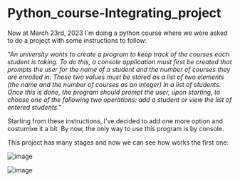 # Python_course-Integrating_project
Now at March 23rd, 2023 I´m doing a python course where we were asked to do a project with some instructions to follow:

*"An university wants to create a program to keep track of the courses each student is taking.
To do this, a console application must first be created that prompts the user for the name 
of a student and the number of courses they are enrolled in. 
These two values must be stored as a list of two elements (the name and the number of courses as an integer) in a list of students.
Once this is done, the program should prompt the user, upon starting, 
to choose one of the following two operations: add a student or view the list of entered students."*

Starting from these instructions, I've decided to add one more option and costumixe it a bit. By now, the only way to use this program is by console.

This project has many stages and now we can see how works the first one:

![image](https://user-images.githubusercontent.com/80971815/228381074-aec967b4-c449-4199-b256-d308b8a1f15c.png)

![image](https://user-images.githubusercontent.com/80971815/228381151-9d4aeea5-d6d2-4129-8f0d-33f084b571ed.png)





